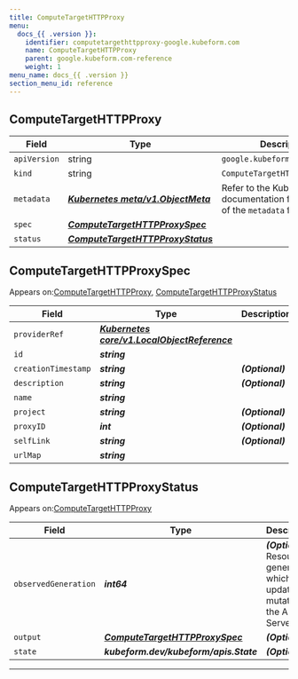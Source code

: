 ```yaml
---
title: ComputeTargetHTTPProxy
menu:
  docs_{{ .version }}:
    identifier: computetargethttpproxy-google.kubeform.com
    name: ComputeTargetHTTPProxy
    parent: google.kubeform.com-reference
    weight: 1
menu_name: docs_{{ .version }}
section_menu_id: reference
---
```


## ComputeTargetHTTPProxy
| Field | Type | Description |
| ------ | ----- | ----------- |
| `apiVersion` | string | `google.kubeform.com/v1alpha1` |
|    `kind` | string | `ComputeTargetHTTPProxy` |
| `metadata` | ***[Kubernetes meta/v1.ObjectMeta](https://kubernetes.io/docs/reference/generated/kubernetes-api/v1.13/#objectmeta-v1-meta)***|Refer to the Kubernetes API documentation for the fields of the `metadata` field.|
| `spec` | ***[ComputeTargetHTTPProxySpec](#computetargethttpproxyspec)***||
| `status` | ***[ComputeTargetHTTPProxyStatus](#computetargethttpproxystatus)***||
## ComputeTargetHTTPProxySpec

Appears on:[ComputeTargetHTTPProxy](#computetargethttpproxy), [ComputeTargetHTTPProxyStatus](#computetargethttpproxystatus)

| Field | Type | Description |
| ------ | ----- | ----------- |
| `providerRef` | ***[Kubernetes core/v1.LocalObjectReference](https://kubernetes.io/docs/reference/generated/kubernetes-api/v1.13/#localobjectreference-v1-core)***||
| `id` | ***string***||
| `creationTimestamp` | ***string***| ***(Optional)*** |
| `description` | ***string***| ***(Optional)*** |
| `name` | ***string***||
| `project` | ***string***| ***(Optional)*** |
| `proxyID` | ***int***| ***(Optional)*** |
| `selfLink` | ***string***| ***(Optional)*** |
| `urlMap` | ***string***||
## ComputeTargetHTTPProxyStatus

Appears on:[ComputeTargetHTTPProxy](#computetargethttpproxy)

| Field | Type | Description |
| ------ | ----- | ----------- |
| `observedGeneration` | ***int64***| ***(Optional)*** Resource generation, which is updated on mutation by the API Server.|
| `output` | ***[ComputeTargetHTTPProxySpec](#computetargethttpproxyspec)***| ***(Optional)*** |
| `state` | ***kubeform.dev/kubeform/apis.State***| ***(Optional)*** |
---
